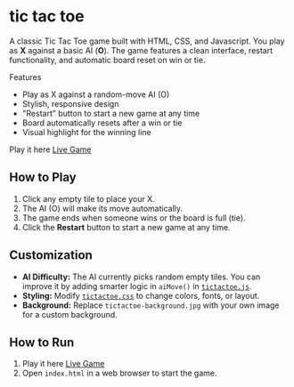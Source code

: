 # tic tac toe

A classic Tic Tac Toe game built with HTML, CSS, and Javascript.
You play as **X** against a basic AI (**O**). The game features a clean interface, restart functionality, and automatic board reset on win or tie.


Features
- Play as X against a random-move AI (O)
- Stylish, responsive design
- "Restart" button to start a new game at any time
- Board automatically resets after a win or tie
- Visual highlight for the winning line

Play it here [Live Game](https://annagornyitzki.github.io/tictactoe/)

## How to Play

1. Click any empty tile to place your X.
2. The AI (O) will make its move automatically.
3. The game ends when someone wins or the board is full (tie).
4. Click the **Restart** button to start a new game at any time.
   
## Customization

- **AI Difficulty:** The AI currently picks random empty tiles. You can improve it by adding smarter logic in `aiMove()` in [`tictactoe.js`](tictactoe.js).
- **Styling:** Modify [`tictactoe.css`](tictactoe.css) to change colors, fonts, or layout.
- **Background:** Replace `tictactoe-background.jpg` with your own image for a custom background.
  
## How to Run

1. Play it here [Live Game](https://annagornyitzki.github.io/tictactoe/)
2. Open `index.html` in a web browser to start the game.
   


